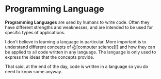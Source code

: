 # Programming Language

__Programming Languages__ are used by humans to write code. Often they have different
strengths and weaknesses, and are intended to be used for specific types of applications.

I don't believe in learning a language in particular. More important is to understand
different concepts of @[computer science][] and how they can be applied to all code
written in any language. The language is only used to express the ideas that the
concepts provide.

That said, at the end of the day, code is written in a language so you do need to know
some anyway.
